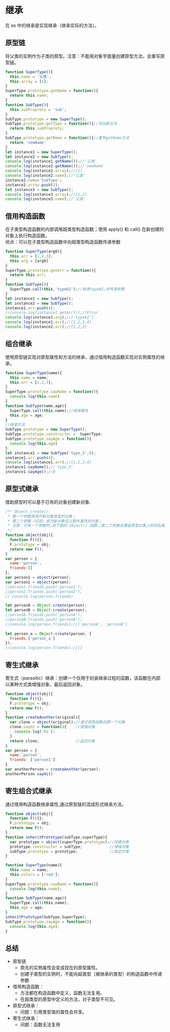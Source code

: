 # 继承
在 es 中的继承是实现继承（继承实际的方法）。

## 原型链
将父类的实例作为子类的原型。注意：不能用对象字面量创建原型方法，会重写原型链。
```js
function SuperType(){
  this.name = '父类';
  this.array = [1];
}
SuperType.prototype.getName = function(){
  return this.name;
}
function SubType(){
  this.subProprety = 'sub';
}
SubType.prototype = new SuperType();
SubType.prototype.getType = function(){//添加新方法
  return this.subProprety;
}
SubType.prototype.getName = function(){//重写getName方法
  return 'newName'
}
let instance1 = new SuperType();
let instance2 = new SubType();
console.log(instance1.getName());//'父类'
console.log(instance2.getName());//'newName'
console.log(instance2.array);//[1]
console.log(instance2.name);//'父类'
instance2.name='SubType';
instance2.array.push(2);
let instance3 = new SubType();
console.log(instance3.array);//[1,2]
console.log(instance3.name);//'父类'
```
## 借用构造函数
在子类型构造函数的内部调用超类型构造函数；使用 apply() 和 call() 在新创建的对象上执行构造函数。  
优点：可以在子类型构造函数中向超类型构造函数传递参数
```js
function SuperType(arg0){
  this.arr = [1,2,3];
  this.arg = [arg0]
}
SuperType.prototype.getArr = function(){
  return this.arr;
}
function SubType(){
  SuperType.call(this,'typeb2');//继承typeA2,并传递参数
}
let instance1 = new SubType();
let instance2 = new SubType();
instance1.arr.push(4);
//console.log(instance1.getArr());//Error
console.log(instance1.arg);//['typeb2']
console.log(instance1.arr);//[1,2,3,4]
console.log(instance2.arr);//[1,2,3]
```
## 组合继承
使用原型链实现对原型属性和方法的继承，通过借用构造函数实现对实例属性的继承。
```js
function SuperType(name){
  this.name = name;
  this.arr = [1,2,3];
}
SuperType.prototype.sayName = function(){
  console.log(this.name)
}
function SubType(name,age){
  SuperType.call(this,name);//继承属性
  this.age = age;
}
//继承方法
SubType.prototype = new SuperType();
SubType.prototype.constructor =  SuperType;
SubType.prototype.sayAge = function(){
  console.log(this.age)
}
let instance1 = new SubType('type_3',0);
instance1.arr.push(4);
console.log(instance1.arr);//[1,2,3,4]
instance1.sayName();//'type_3'
instance1.sayAge();//0
```
## 原型式继承
借助原型时可以基于已有的对象创建新对象. 
```js
/** Object.create():
 * 第一个参数是用作新对象原型的对象；
 * 第二个参数（可选）是为新对象定义额外属性的对象；
 * 注意：只有一个参数时,同下面的 object() 函数；第二个参数会覆盖原型对象上的同名属性
 */
function object(obj){
  function F(){};
  F.prototype = obj;
  return new F();
}
var person = {
  name:'person',
  friends:[]
};
var person1 = object(person);
var person2 = object(person);
//person1.friends.push('person1');
//person2.friends.push('person2');
// console.log(person.friends)

let personA = Object.create(person);
let personB = Object.create(person);
//personA.friends.push('personA');
//personB.friends.push('personB');
//console.log(person.friends);//['personA', 'personB']
 
let person_a = Object.create(person, {
  friends:['person_a']
});
//console.log(person.friends);//[]
```
## 寄生式继承
寄生式（parasitic）继承：创建一个仅用于封装继承过程的函数，该函数在内部以某种方式类增强对象，最后返回对象。
```js
function object(obj){
  function F(){};
  F.prototype = obj;
  return new F();
}
function createAnother(original){
  var clone = object(original);//通过调用函数创建一个对象
  clone.sayHi = function(){    //增强对象
    console.log('hi');
  }
  return clone;                //返回对象
}
var person = {
  name:'person',
  friends: ['person1']
}
var anotherPerson = createAnother(person);
anotherPerson.sayHi()
```
## 寄生组合式继承
通过借用构造函数继承属性,通过原型链的混成形式继承方法。
```js
function object(obj){
  function F(){};
  F.prototype = obj;
  return new F();
}
function inheritPrototype(subType,superType){
  var prototype = object(superType.prototype);//创建对象
  prototype.constructor = subType;            //增强对象
  subType.prototype = prototype;              //指定对象
}

function SuperType(name){
  this.name = name;
  this.colors = ['red'];
}
SuperType.prototype.sayName = function(){
  console.log(this.name);
}
function SubType(name,age){
  SuperType.call(this,name);
  this.age = age;
}
inheritPrototype(SubType,SuperType);
SubType.prototype.sayAge = function(){
  console.log(this.age);
}
```
## 总结
+ 原型链
  - 原先的实例属性会变成现在的原型属性。
  - 创建子类型的实例时，不能向超类型（被继承的类型）的构造函数中传递参数
+ 借用构造函数：
  - 方法都在构造函数中定义，函数无法复用。
  - 在超类型的原型中定义的方法，对子类型不可见。
+ 原型式继承：
  - 问题：引用类型值的属性会共享。
+ 寄生式继承：
  - 问题：函数无法复用